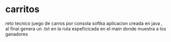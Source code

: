 # carritos
reto tecnico juego de carros por  consola softka
aplicacion creada en java , al final genera un .txt en la ruta espeficicada en el main donde muestra a los ganadores 
